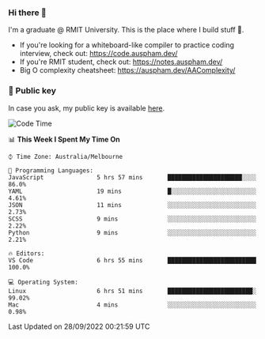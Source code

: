 ### Hi there 👋

I'm a graduate @ RMIT University. This is the place where I build stuff 👀. 

- If you're looking for a whiteboard-like compiler to practice coding interview, check out: https://code.auspham.dev/
- If you're RMIT student, check out: https://notes.auspham.dev/
- Big O complexity cheatsheet: https://auspham.dev/AAComplexity/

### 🔑 Public key

In case you ask, my public key is available [here](https://public.auspham.dev/).

<!--START_SECTION:waka-->
![Code Time](http://img.shields.io/badge/Code%20Time-871%20hrs%2031%20mins-blue)

📊 **This Week I Spent My Time On** 

```text
⌚︎ Time Zone: Australia/Melbourne

💬 Programming Languages: 
JavaScript               5 hrs 57 mins       █████████████████████░░░░   86.0% 
YAML                     19 mins             █░░░░░░░░░░░░░░░░░░░░░░░░   4.61% 
JSON                     11 mins             ░░░░░░░░░░░░░░░░░░░░░░░░░   2.73% 
SCSS                     9 mins              ░░░░░░░░░░░░░░░░░░░░░░░░░   2.22% 
Python                   9 mins              ░░░░░░░░░░░░░░░░░░░░░░░░░   2.21%

🔥 Editors: 
VS Code                  6 hrs 55 mins       █████████████████████████   100.0%

💻 Operating System: 
Linux                    6 hrs 51 mins       ████████████████████████░   99.02% 
Mac                      4 mins              ░░░░░░░░░░░░░░░░░░░░░░░░░   0.98%

```


 Last Updated on 28/09/2022 00:21:59 UTC
<!--END_SECTION:waka-->

<!--
**rockmanvnx6/rockmanvnx6** is a ✨ _special_ ✨ repository because its `README.md` (this file) appears on your GitHub profile.

Here are some ideas to get you started:

- 🔭 I’m currently working on ...
- 🌱 I’m currently learning ...
- 👯 I’m looking to collaborate on ...
- 🤔 I’m looking for help with ...
- 💬 Ask me about ...
- 📫 How to reach me: ...
- 😄 Pronouns: ...
- ⚡ Fun fact: ...
-->

